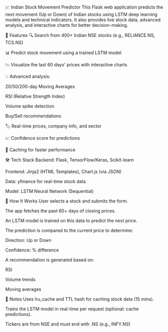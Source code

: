 📈 Indian Stock Movement Predictor
This Flask web application predicts the next movement (Up or Down) of Indian stocks using LSTM deep learning models and technical indicators. It also provides live stock data, advanced analysis, and interactive charts for better decision-making.

🚀 Features
🔍 Search from 400+ Indian NSE stocks (e.g., RELIANCE.NS, TCS.NS)

📊 Predict stock movement using a trained LSTM model

📉 Visualize the last 60 days' prices with interactive charts

💡 Advanced analysis:

20/50/200-day Moving Averages

RSI (Relative Strength Index)

Volume spike detection

Buy/Sell recommendations

🏷️ Real-time prices, company info, and sector

📈 Confidence score for predictions

🧠 Caching for faster performance

🛠️ Tech Stack
Backend: Flask, TensorFlow/Keras, Scikit-learn

Frontend: Jinja2 (HTML Templates), Chart.js (via JSON)

Data: yfinance for real-time stock data

Model: LSTM Neural Network (Sequential)

🧠 How It Works
User selects a stock and submits the form.

The app fetches the past 60+ days of closing prices.

An LSTM model is trained on this data to predict the next price.

The prediction is compared to the current price to determine:

Direction: Up or Down

Confidence: % difference

A recommendation is generated based on:

RSI

Volume trends

Moving averages

🔐 Notes
Uses lru_cache and TTL hash for caching stock data (15 mins).

Trains the LSTM model in real-time per request (optional: cache predictions).

Tickers are from NSE and must end with .NS (e.g., INFY.NS)
